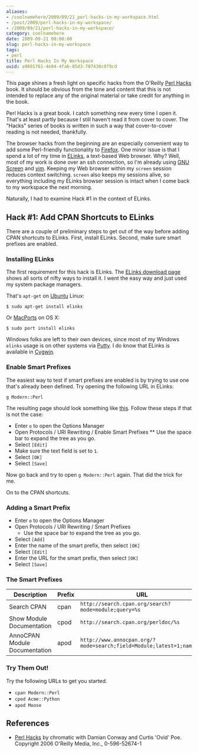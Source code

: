 ```yaml
---
aliases:
- /coolnamehere/2009/09/21_perl-hacks-in-my-workspace.html
- /post/2009/perl-hacks-in-my-workspace/
- /2009/09/21/perl-hacks-in-my-workspace/
category: coolnamehere
date: 2009-09-21 00:00:00
slug: perl-hacks-in-my-workspace
tags:
- perl
title: Perl Hacks In My Workspace
uuid: a9601761-4e04-4fab-85d3-707430c079cd
---
```


This page shines a fresh light on specific hacks from the O'Reilly [Perl 
Hacks](http://oreilly.com/catalog/9780596526740/) book. It should be obvious
from the tone and content that this is not intended to replace any of the 
original material or take credit for anything in the book. 
<!--more-->

Perl Hacks is a great book. I catch something new every time I open it. That's 
at least partly because I still haven't read it from cover to cover. The "Hacks" 
series of books is written in such a way that cover-to-cover reading is not 
needed, thankfully.

[GNU Screen]: /post/2007/01/gnu-screen
[Vim]: /tag/vim/
[Firefox]: https://www.mozilla.org/en-US/firefox/new/

The browser hacks from the beginning are an especially convenient way 
to add some Perl-friendly functionality to [Firefox][].
One minor issue is that I spend a lot of my time in [ELinks](http://elinks.cz/), 
a text-based Web browser. Why? Well, most of my work is done over an ssh
connection, so I'm already using [GNU Screen][] and [vim][]. Keeping my Web
browser within my `screen` session reduces context switching. `screen` also
keeps my sessions alive, so everything including my ELinks browser session is
intact when I come back to my workspace the next morning.

Naturally, I had to examine Hack #1 in the context of ELinks.

## Hack #1: Add CPAN Shortcuts to ELinks

There are a couple of preliminary steps to get out of the way before adding
CPAN shortcuts to ELinks. First, install ELinks. Second, make sure smart
prefixes are enabled.

### Installing ELinks

The first requirement for this hack is ELinks. The [ELinks
download page](http://elinks.cz/download.html) shows all sorts of nifty ways to
install it. I went the easy way and just used my system package managers.

That's `apt-get` on [Ubuntu](http://www.ubuntu.com) Linux:

    $ sudo apt-get install elinks

Or [MacPorts](http://www.macports.org/) on OS X:

    $ sudo port install elinks

[Cygwin]: /post/2004/07/cygwin

Windows folks are left to their own devices, since most of my Windows `elinks` 
usage is on other systems via [Putty](http://www.chiark.greenend.org.uk/~sgtatham/putty/).
I do know that ELinks is available in [Cygwin][].

### Enable Smart Prefixes

The easiest way to test if smart prefixes are enabled is by trying to use
one that's already been defined. Try opening the following URL in ELinks:

    g Modern::Perl

The resulting page should look something like [this](http://www.google.com/search?q=Modern%3a%3aPerl&btnG=Google+Search).
Follow these steps if that is not the case:

* Enter `o` to open the Options Manager
* Open Protocols / URI Rewriting / Enable Smart Prefixes
** Use the space bar to expand the tree as you go.
* Select `[Edit]`
* Make sure the text field is set to `1`.
* Select `[OK]`
* Select `[Save]`

Now go back and try to open `g Modern::Perl` again. That did the trick for me.

On to the CPAN shortcuts.

### Adding a Smart Prefix

* Enter `o` to open the Options Manager
* Open Protocols / URI Rewriting / Smart Prefixes
  * Use the space bar to expand the tree as you go.
* Select `[Add]`
* Enter the name of the smart prefix, then select `[OK]`
* Select `[Edit]`
* Enter the URL for the smart prefix, then select `[OK]`
* Select `[Save]`

### The Smart Prefixes

Description                   | Prefix | URL 
------------------------------|--------|-------------------------------------------------------------------
Search CPAN                   | cpan   | `http://search.cpan.org/search?mode=module;query=%s`
Show Module Documentation     | cpod   | `http://search.cpan.org/perldoc/%s`
AnnoCPAN Module Documentation | apod   | `http://www.annocpan.org/?mode=search;field=Module;latest=1;name=%s`

### Try Them Out!

Try the following URLs to get you started.

* `cpan Modern::Perl`
* `cpod Acme::Python`
* `apod Moose`

## References

* [Perl Hacks](http://oreilly.com/catalog/9780596526740/) by chromatic with 
  Damian Conway and Curtis 'Ovid' Poe. Copyright 2006 O'Reilly Media, Inc., 0-596-52674-1
